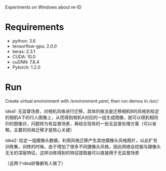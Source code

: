 Experiments on Windows about re-ID

# Requirements

- python: 3.6
- tensorflow-gpu: 2.0.0
- keras: 2.3.1
- CUDA: 10.0
- cuDNN: 7.6.4
- Pytorch: 1.2.0


# Run

Create virtual environment with */environment.yaml*, then run demos in */src/*

idea1: 无监督场景，对相机风格进行迁移，具体的做法是迁移相机B的风格到给定的相机A下的行人图像上，从而得到相机A对应的一组生成图像，就可以得到相同ID的图像对，问题转为有监督场景，再结合现有的一些无监督处理方案（可以省略，主要的风格迁移才是核心关键）

idea2: 给定一组摄像头数据，利用风格迁移产生其他摄像头风格图片，以此扩充训练集，训练的时候，由于增加了很多不同摄像头风格，因此网络会挖掘与摄像头无关的深层特征，这样训练得到的特征提取器可以直接用于无监督场景

（这两个idea好像都有人做了）